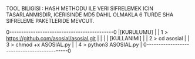 

TOOL BILIGISI : HASH METHODU ILE VERI SIFRELEMEK ICIN TASARLANMISDIR, ICERISINDE MD5 DAHIL OLMAKLA 6 TURDE SHA SIFRELEME PAKETLERIDE MEVCUT.

0--------------------------------------------0
|[KURULUMU]                                  |
| 1 > https://github.com/asosial/asosial.git |
|                                            |
| [KULLANIMI]                                |
| 2 > cd asosial                             |
| 3 > chmod +x ASOSIAL.py                    |
| 4 > python3 ASOSIAL.py                     |
0--------------------------------------------0
